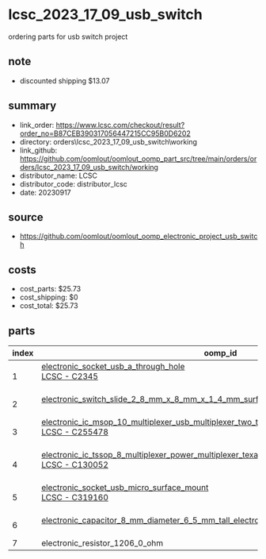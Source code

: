 # lcsc_2023_17_09_usb_switch
ordering parts for usb switch project 

## note
* discounted shipping $13.07  

## summary 
* link_order: https://www.lcsc.com/checkout/result?order_no=B87CEB390317056447215CC95B0D6202
* directory: orders\lcsc_2023_17_09_usb_switch\working  
* link_github: https://github.com/oomlout/oomlout_oomp_part_src/tree/main/orders/orders/lcsc_2023_17_09_usb_switch/working  
* distributor_name: LCSC  
* distributor_code: distributor_lcsc  
* date: 20230917  
## source
* https://github.com/oomlout/oomlout_oomp_electronic_project_usb_switch  

## costs  
* cost_parts: $25.73
* cost_shipping: $0
* cost_total: $25.73
## parts 
| index | oomp_id | quantity | part_number_distributor | price_paid | 
| --- | --- | --- | --- | --- | 
| 1 | [electronic_socket_usb_a_through_hole](https://github.com/oomlout/oomlout_oomp_part_src/tree/main/parts/electronic_socket_usb_a_through_hole/working)<br>[LCSC - C2345<br>](https://lcsc.com/product-detail/C2345.html)<br> | 10 | C2345 | $0.0537 | 
| 2 | [electronic_switch_slide_2_8_mm_x_8_mm_x_1_4_mm_surface_mount_single_pole_double_throw](https://github.com/oomlout/oomlout_oomp_part_src/tree/main/parts/electronic_switch_slide_2_8_mm_x_8_mm_x_1_4_mm_surface_mount_single_pole_double_throw/working)<br><br> | 50 | C431540 | $0.0459 | 
| 3 | [electronic_ic_msop_10_multiplexer_usb_multiplexer_two_to_one_jiangsu_runic_tech_rs2227xn](https://github.com/oomlout/oomlout_oomp_part_src/tree/main/parts/electronic_ic_msop_10_multiplexer_usb_multiplexer_two_to_one_jiangsu_runic_tech_rs2227xn/working)<br>[LCSC - C255478<br>](https://lcsc.com/product-detail/C255478.html)<br> | 5 | C255478 | $0.3020 | 
| 4 | [electronic_ic_tssop_8_multiplexer_power_multiplexer_texas_instruments_tps2113apw](https://github.com/oomlout/oomlout_oomp_part_src/tree/main/parts/electronic_ic_tssop_8_multiplexer_power_multiplexer_texas_instruments_tps2113apw/working)<br>[LCSC - C130052<br>](https://lcsc.com/product-detail/C130052.html)<br> | 3 | C130052 | $1.48 | 
| 5 | [electronic_socket_usb_micro_surface_mount](https://github.com/oomlout/oomlout_oomp_part_src/tree/main/parts/electronic_socket_usb_micro_surface_mount/working)<br>[LCSC - C319160<br>](https://lcsc.com/product-detail/C319160.html)<br> | 50 | C319160 | $0.0649 | 
| 6 | [electronic_capacitor_8_mm_diameter_6_5_mm_tall_electrolytic_220_micro_farad_10_volt](https://github.com/oomlout/oomlout_oomp_part_src/tree/main/parts/electronic_capacitor_8_mm_diameter_6_5_mm_tall_electrolytic_220_micro_farad_10_volt/working)<br><br> | 10 | C249496 | $0.1182 | 
| 7 | electronic_resistor_1206_0_ohm | 5000 | C17888 | $0.0018 | 
